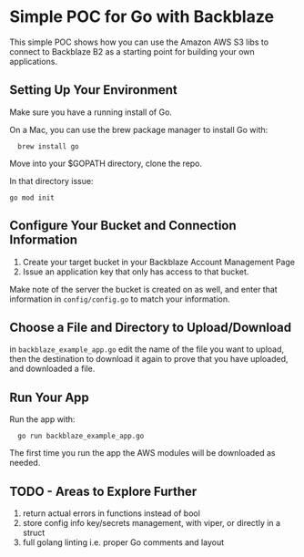 # Simple POC for Go with Backblaze

This simple POC shows how you can use the Amazon AWS S3 libs to connect to Backblaze B2 as a starting point for building your own applications.

## Setting Up Your Environment

Make sure you have a running install of Go.

On a Mac, you can use the brew package manager to install Go with:

```shell
  brew install go
```
Move into your $GOPATH directory, clone the repo.

In that directory issue:

`go mod init`

## Configure Your Bucket and Connection Information

1. Create your target bucket in your Backblaze Account Management Page
2. Issue an application key that only has access to that bucket. 

Make note of the server the bucket is created on as well, and enter that information in `config/config.go` to match your information.

## Choose a File and Directory to Upload/Download

in `backblaze_example_app.go` edit the name of the file you want to upload, then the destination to download it again to prove that you have uploaded, and downloaded a file.

## Run Your App

Run the app with:

```golang
  go run backblaze_example_app.go
```

The first time you run the app the AWS modules will be downloaded as needed.

## TODO - Areas to Explore Further
1. return actual errors in functions instead of bool
2. store config info key/secrets management, with viper, or directly in a struct
3. full golang linting i.e. proper Go comments and layout
